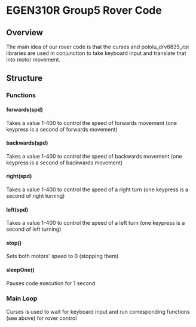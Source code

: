 # EGEN310R Group5 Rover Code

## Overview
The main idea of our rover code is that the curses and pololu_drv8835_rpi libraries are used in conjunction to take keyboard input and translate that into motor movement.

## Structure
### Functions
#### forwards(spd)
Takes a value 1-400 to control the speed of forwards movement (one keypress is a second of forwards movement)

#### backwards(spd)
Takes a value 1-400 to control the speed of backwards movement (one keypress is a second of backwards movement)
 
#### right(spd)
Takes a value 1-400 to control the speed of a right turn (one keypress is a second of right turning)
 
#### left(spd)
Takes a value 1-400 to control the speed of a left turn (one keypress is a second of left turning)

#### stop()
Sets both motors' speed to 0 (stopping them)

#### sleepOne()
Pauses code execution for 1 second

### Main Loop
Curses is used to wait for keyboard input and run corresponding functions (see above) for rover control
